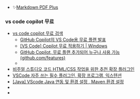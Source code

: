 - ✨[Markdown PDF Plus](https://marketplace.visualstudio.com/items/?itemName=tom-latham.markdown-pdf-plus)

### vs code copilot 무료
- [vs code copilot 무료 검색](https://www.google.com/search?q=vs+code+copilot+%EB%AC%B4%EB%A3%8C&newwindow=1&sca_esv=cb1934bd945b0a8e&sxsrf=AE3TifP4GXjkCsCr8bZuT4HUvqwExoiIHg%3A1750611604612&ei=lDZYaK2PJaPi2roPjt6NkQg&ved=0ahUKEwitqdS2wIWOAxUjsVYBHQ5vI4IQ4dUDCBA&uact=5&oq=vs+code+copilot+%EB%AC%B4%EB%A3%8C&gs_lp=Egxnd3Mtd2l6LXNlcnAiFnZzIGNvZGUgY29waWxvdCDrrLTro4wyBRAAGIAEMggQABiABBiiBDIIEAAYgAQYogQyCBAAGIAEGKIEMggQABiABBiiBEjSIlDSB1jkIHAFeAGQAQGYAaYBoAGyB6oBAzAuN7gBA8gBAPgBAZgCC6AClwfCAgoQABiwAxjWBBhHwgIKEAAYgAQYFBiHAsICChAAGIAEGEMYigXCAgUQABjvBcICCRAhGKABGAoYKsICBxAhGKABGAqYAwCIBgGQBgqSBwM1LjagB-4dsgcDMC42uAfnBsIHBzItOC4yLjHIB1Q&sclient=gws-wiz-serp)
  - [GitHub Copilot의 VS Code용 무료 플랜 발표](https://velog.io/@shadowsyntax/GitHub-Copilot%EC%9D%98-VS-Code%EC%9A%A9-%EB%AC%B4%EB%A3%8C-%ED%94%8C%EB%9E%9C-%EB%B0%9C%ED%91%9C)
  - [[VS Code] Copilot 무료 적용하기 | Windows](https://seanpark11.tistory.com/184)
  - [GitHub Copilot, 무료 플랜 추가되어 누구나 사용 가능 (github.com/features)](https://news.hada.io/topic?id=18328)
  - []()
- [비주얼 스튜디오 코드 HTML/CSS 작업을 위한 추천 확장 플러그인](https://rgy0409.tistory.com/5106)
- [VSCode 자주 쓰는 필수 플러그인, 확장 프로그램, 익스텐션](https://ppojjakcoding.tistory.com/538)
- [[Java] VScode Java 연동 및 환경 설정 , Maven 환경 설정](https://velog.io/@dingdoooo/Java-VScode-Java-%EC%97%B0%EA%B2%B0%ED%95%98%EA%B8%B0)
- []()
- []()
